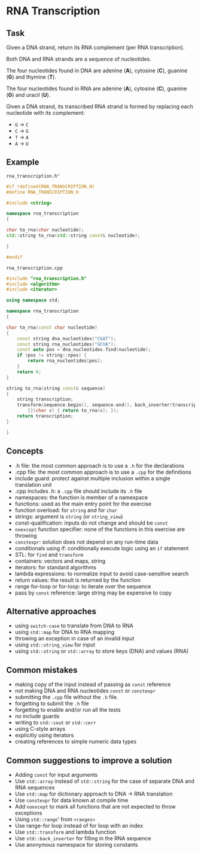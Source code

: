 # RNA Transcription

## Task

Given a DNA strand, return its RNA complement (per RNA transcription).

Both DNA and RNA strands are a sequence of nucleotides.

The four nucleotides found in DNA are adenine (**A**), cytosine (**C**),
guanine (**G**) and thymine (**T**).

The four nucleotides found in RNA are adenine (**A**), cytosine (**C**),
guanine (**G**) and uracil (**U**).

Given a DNA strand, its transcribed RNA strand is formed by replacing
each nucleotide with its complement:

* `G` -> `C`
* `C` -> `G`
* `T` -> `A`
* `A` -> `U`


## Example

`rna_transcription.h"`

```cpp
#if !defined(RNA_TRANSCRIPTION_H)
#define RNA_TRANSCRIPTION_H

#include <string>

namespace rna_transcription
{

char to_rna(char nucleotide);
std::string to_rna(std::string const& nucleotide);

}

#endif
```

`rna_transcription.cpp`

```cpp
#include "rna_transcription.h"
#include <algorithm>
#include <iterator>

using namespace std;

namespace rna_transcription
{

char to_rna(const char nucleotide)
{
    const string dna_nucleotides("CGAT");
    const string rna_nucleotides("GCUA");
    const auto pos = dna_nucleotides.find(nucleotide);
    if (pos != string::npos) {
        return rna_nucleotides[pos];
    }
    return 0;
}

string to_rna(string const& sequence)
{
    string transcription;
    transform(sequence.begin(), sequence.end(), back_inserter(transcription),
        [](char c) { return to_rna(c); });
    return transcription;
}

}
```


## Concepts

- .h file: the most common approach is to use a `.h` for the declarations
- .cpp file:  the most common approach is to use a `.cpp` for the definitions
- include guard: protect against multiple inclusion within a single translation unit
- .cpp includes .h: a `.cpp` file should include its `.h` file
- namespaces: the function is member of a namespace
- functions: used as the main entry point for the exercise
- function overload: for `string` and for `char`
- strings: argument is `string` (or `string_view`)
- const-qualification: inputs do not change and should be `const`
- `noexcept` function specifier: none of the functions in this exercise are throwing
- `constexpr`: solution does not depend on any run-time data
- conditionals using if: conditionally execute logic using an `if` statement
- STL: for `find` and `transform`
- containers: vectors and maps, string
- iterators: for standard algorithms
- lambda expressions: to normalize input to avoid case-sensitive search
- return values: the result is returned by the function
- range for-loop or for-loop: to iterate over the sequence
- pass by `const` reference: large string may be expensive to copy


## Alternative approaches

- using `switch-case` to translate from DNA to RNA
- using `std::map` for DNA to RNA mapping
- throwing an exception in case of an invalid input
- using `std::string_view` for input
- using `std::string` or `std::array` to store keys (DNA) and values (RNA)


## Common mistakes

- making copy of the input instead of passing as `const` reference
- not making DNA and RNA nucleotides `const` or `constexpr`
- submitting the `.cpp` file without the `.h` file.
- forgetting to submit the `.h` file
- forgetting to enable and/or run all the tests
- no include guards
- writing to `std::cout` or `std::cerr`
- using C-style arrays
- explicitly using iterators
- creating references to simple numeric data types


## Common suggestions to improve a solution

- Adding `const` for input arguments
- Use `std::array` instead of `std::string` for the case of separate DNA and RNA sequences
- Use `std::map` for dictionary approach to DNA -> RNA translation
- Use `constexpr` for data known at compile time
- Add `noexcept` to mark all functions that are not expected to throw exceptions
- Using `std::range`' from `<ranges>`
- Use range-for loop instead of for loop with an index
- Use `std::transform` and lambda function
- Use `std::back_inserter` for filling in the RNA sequence
- Use anonymous namespace for storing constants
